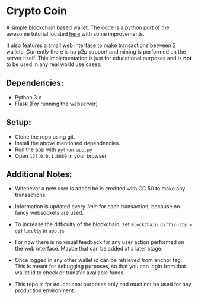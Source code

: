 # Crypto Coin

A simple blockchain based wallet. The code is a python port of the awesome tutorial located [here](https://medium.com/programmers-blockchain/create-simple-blockchain-java-tutorial-from-scratch-6eeed3cb03fa) with some improvements.

It also features a small web interface to make transactions between 2 wallets. Currently there is no p2p support and mining is performed on the server itself. This implementation is just for educational purposes and is __not__ to be used in any real world use cases. 

## Dependencies:
- Python 3.x
- Flask (For running the webserver)

## Setup:
- Clone the repo using git.
- Install the above mentioned dependencies.
- Run the app with `python app.py`
- Open `127.0.0.1:8080` in your browser.

## Additional Notes:
- Whenever a new user is added he is credited with CC 50 to make any transactions.

- Information is updated every _1min_ for each transaction, because no fancy websockets are used.

- To increase the difficulty of the blockchain, set `BlockChain.difficulty = difficulty` in `app.js`

- For now there is no visual feedback for any user action performed on the web interface. Maybe that can be added at a later stage.

- Once logged in any other wallet id can be retrieved from anchor tag. This is meant for debugging purposes, so that you can login from that wallet id to check or transfer available funds.

- This repo is for educational purposes only and must not be used for any production environment.
